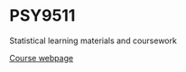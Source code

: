 # PSY9511
Statistical learning materials and coursework

[Course webpage](https://www.uio.no/studier/emner/sv/psykologi/PSY9511/index-eng.html)

